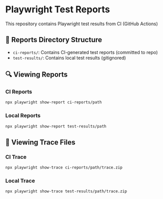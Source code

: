 # Playwright Test Reports

This repository contains Playwright test results from CI (GitHub Actions)

## 📁 Reports Directory Structure

- `ci-reports/`: Contains CI-generated test reports (committed to repo)
- `test-results/`: Contains local test results (gitignored)

## 🔍 Viewing Reports

### CI Reports
```bash
npx playwright show-report ci-reports/path
```

### Local Reports
```bash
npx playwright show-report test-results/path
```

## 🔬 Viewing Trace Files

### CI Trace
```bash
npx playwright show-trace ci-reports/path/trace.zip
```

### Local Trace
```bash
npx playwright show-trace test-results/path/trace.zip
